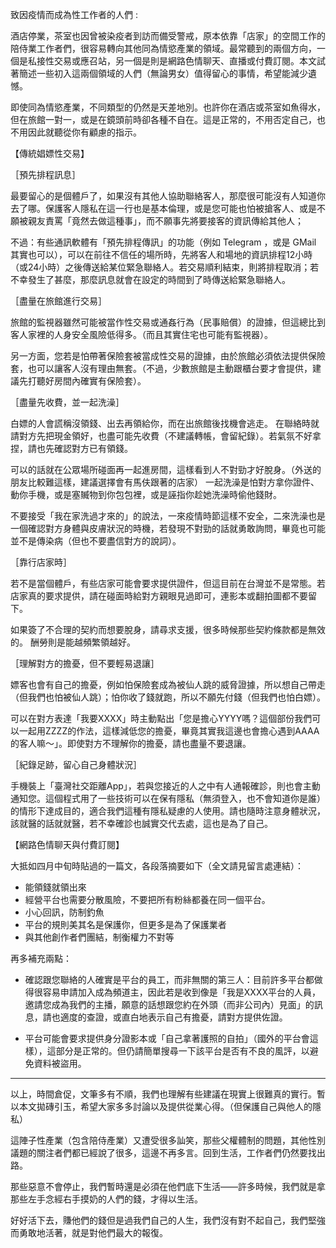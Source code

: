 ---
---
致因疫情而成為性工作者的人們 :

酒店停業，茶室也因曾被染疫者到訪而備受警戒，原本依靠「店家」的空間工作的陪侍業工作者們，很容易轉向其他同為情慾產業的領域。最常聽到的兩個方向，一個是私接性交易或應召站，另一個是則是網路色情聊天、直播或付費訂閱。本文試著簡述一些初入這兩個領域的人們（無論男女）值得留心的事情，希望能減少遺憾。

即使同為情慾產業，不同類型的仍然是天差地別。也許你在酒店或茶室如魚得水，但在旅館一對一，或是在鏡頭前時卻各種不自在。這是正常的，不用否定自己，也不用因此就聽從你有顧慮的指示。

【傳統娼嫖性交易】

［預先排程訊息］

最要留心的是個體戶了，如果沒有其他人協助聯絡客人，那麼很可能沒有人知道你去了哪。保護客人隱私在這一行也是基本倫理，或是您可能也怕被搶客人、或是不願被親友責罵「竟然去做這種事」，而不願事先將要接客的資訊傳給其他人；

不過：有些通訊軟體有「預先排程傳訊」的功能（例如 Telegram ，或是 GMail 其實也可以），可以在前往不信任的場所時，先將客人和場地的資訊排程12小時（或24小時）之後傳送給某位緊急聯絡人。若交易順利結束，則將排程取消；若不幸發生了甚麼，那麼訊息就會在設定的時間到了時傳送給緊急聯絡人。

［盡量在旅館進行交易］

旅館的監視器雖然可能被當作性交易或通姦行為（民事賠償）的證據，但這總比到客人家裡的人身安全風險低得多。（而且其實住宅也可能有監視器）。

另一方面，您若是怕帶著保險套被當成性交易的證據，由於旅館必須依法提供保險套，也可以讓客人沒有理由無套。（不過，少數旅館是主動跟櫃台要才會提供，建議先打聽好房間內確實有保險套）。

［盡量先收費，並一起洗澡］

白嫖的人會謊稱沒領錢、出去再領給你，而在出旅館後找機會逃走。
在聯絡時就請對方先把現金領好，也盡可能先收費（不建議轉帳，會留紀錄）。若氣氛不好拿捏，請也先確認對方已有領錢。

可以的話就在公眾場所碰面再一起進房間，這樣看到人不對勁才好脫身。（外送的朋友比較難這樣，建議選擇會有馬伕跟著的店家）
一起洗澡是怕對方拿你證件、動你手機，或是塞贓物到你包包裡，或是誣指你趁她洗澡時偷他錢財。

不要接受「我在家洗過才來的」的說法，一來疫情時節這樣不安全，二來洗澡也是一個確認對方身體與皮膚狀況的時機，若發現不對勁的話就勇敢詢問，畢竟也可能並不是傳染病（但也不要盡信對方的說詞）。

［靠行店家時］

若不是當個體戶，有些店家可能會要求提供證件，但這目前在台灣並不是常態。若店家真的要求提供，請在碰面時給對方親眼見過即可，連影本或翻拍圖都不要留下。

如果簽了不合理的契約而想要脫身，請尋求支援，很多時候那些契約條款都是無效的。
酬勞則是能越頻繁領越好。

［理解對方的擔憂，但不要輕易退讓］

嫖客也會有自己的擔憂，例如怕保險套成為被仙人跳的威脅證據，所以想自己帶走（但我們也怕被仙人跳）；怕你收了錢就跑，所以不願先付錢（但我們也怕白嫖）。

可以在對方表達「我要XXXX」時主動點出「您是擔心YYYY嗎？這個部份我們可以一起用ZZZZ的作法，這樣減低您的擔憂，畢竟其實我這邊也會擔心遇到AAAA的客人嘛～」。即使對方不理解你的擔憂，請也盡量不要退讓。

［紀錄足跡，留心自己身體狀況］

手機裝上「臺灣社交距離App」，若與您接近的人之中有人通報確診，則也會主動通知您。這個程式用了一些技術可以在保有隱私（無須登入，也不會知道你是誰）的情形下達成目的，適合我們這種有隱私疑慮的人使用。請也隨時注意身體狀況，該就醫的話就就醫，若不幸確診也誠實交代去處，這也是為了自己。

【網路色情聊天與付費訂閱】

大抵如四月中旬時貼過的一篇文，各段落摘要如下（全文請見留言處連結）：
* 能領錢就領出來
* 經營平台也需要分散風險，不要把所有粉絲都養在同一個平台。
* 小心回訊，防制釣魚
* 平台的規則美其名是保護你，但更多是為了保護業者
* 與其他創作者們團結，制衡權力不對等

再多補充兩點：

* 確認跟您聯絡的人確實是平台的員工，而非無關的第三人：目前許多平台都做得很容易申請加入成為頻道主，因此若是收到像是「我是XXXX平台的人員，邀請您成為我們的主播，願意的話想跟您約在外頭（而非公司內）見面」的訊息，請也適度的查證，或直白地表示自己有擔憂，請對方提供佐證。

* 平台可能會要求提供身分證影本或「自己拿著護照的自拍」（國外的平台會這樣），這部分是正常的。但仍請簡單搜尋一下該平台是否有不良的風評，以避免資料被盜用。

***

以上，時間倉促，文筆多有不順，我們也理解有些建議在現實上很難真的實行。暫以本文拋磚引玉，希望大家多多討論以及提供從業心得。（但保護自己與他人的隱私）

這陣子性產業（包含陪侍產業）又遭受很多訕笑，那些父權體制的問題，其他性別議題的關注者們都已經說了很多，這邊不再多言。回到生活，工作者們仍然要找出路。

那些惡意不會停止，我們暫時還是必須在他們底下生活——許多時候，我們就是拿那些左手念經右手摸奶的人們的錢，才得以生活。

好好活下去，賺他們的錢但是過我們自己的人生，我們沒有對不起自己，我們堅強而勇敢地活著，就是對他們最大的報復。